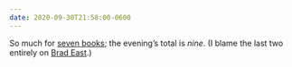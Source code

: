 ```yaml
---
date: 2020-09-30T21:58:00-0600
---
```


So much for [seven books]; the evening’s total is *nine*. (I blame the last two entirely on [Brad East].)

[seven books]: https://v5.chriskrycho.com/notes/2020-09-30-2141/
[Brad East]: https://resident-theologian.blogspot.com
